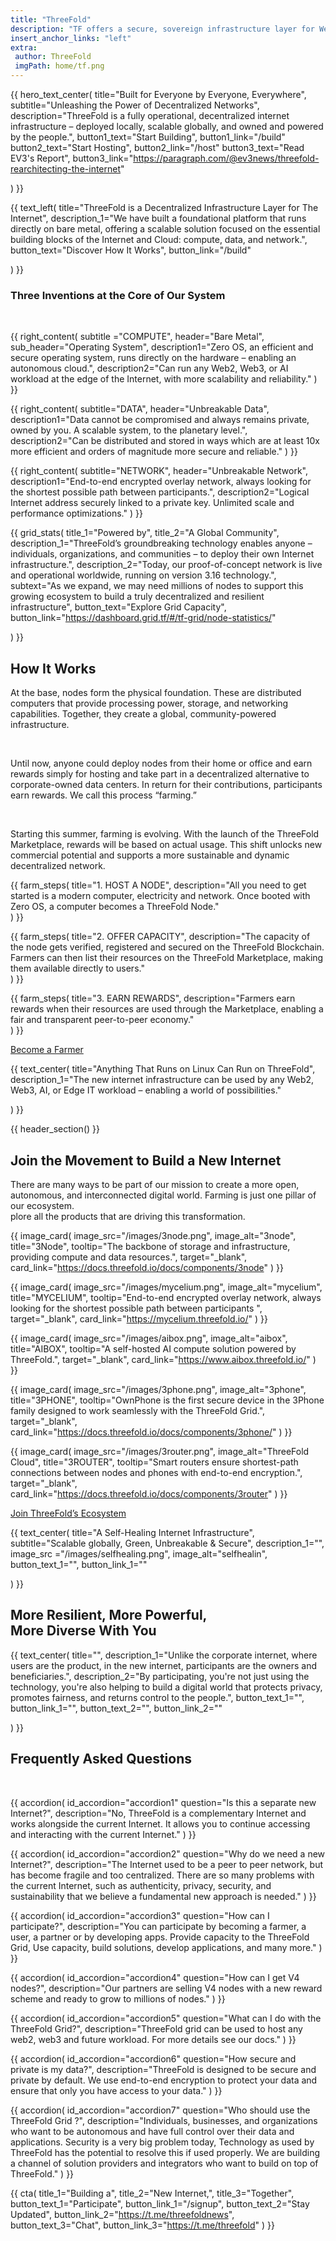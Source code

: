 ```yaml
---
title: "ThreeFold"
description: "TF offers a secure, sovereign infrastructure layer for Web4, delivering unparalleled scalability, incorruptible and permanent data storage, AI and Web2/Web3/Edge compatibility, and 100% uptime for a resilient digital future." 
insert_anchor_links: "left"
extra:
 author: ThreeFold
 imgPath: home/tf.png
---
```


<!-- section 1 (header) -->

{{ hero_text_center(
    title="Built for Everyone by Everyone, Everywhere",
    subtitle="Unleashing the Power of Decentralized Networks",
    description="ThreeFold is a fully operational, decentralized internet infrastructure – deployed locally, scalable globally, and owned and powered by the people.",
    button1_text="Start Building",
    button1_link="/build"
    button2_text="Start Hosting",
    button2_link="/host"
    button3_text="Read EV3's Report",
    button3_link="https://paragraph.com/@ev3news/threefold-rearchitecting-the-internet"

) }}

<!----------------------------------------------------------------------------------------->

<!-- section 2 (Infrastructure) -->

<div class="lg:pb-24 pb-12">
  <div class="mx-auto grid max-w-2xl grid-cols-1 items-start gap-y-16 px-4 lg:max-w-7xl lg:grid-cols-2 lg:px-8">

  <!-- left section -->

  {{ text_left( 
    title="ThreeFold is a Decentralized Infrastructure Layer for The Internet",
    description_1="We have built a foundational platform that runs directly on bare metal, offering a scalable solution focused on the essential building blocks of the Internet and Cloud: compute, data, and network.",
    button_text="Discover How It Works",
    button_link="/build"

  ) }}

 <div class="lg:px-16 fade-in">

  <!-- right section -->

   ### Three Inventions at the Core of Our System

<br>

  <dl class="grid grid-cols-1 mx-auto lg:gap-x-8 sm:grid-cols-2 lg:gap-y-8 gap-y-4">

   {{ right_content(
    subtitle ="COMPUTE",
    header="Bare Metal",
    sub_header="Operating System",
    description1="Zero OS, an efficient and secure operating system, runs directly on the hardware – enabling an autonomous cloud.",
    description2="Can run any Web2, Web3, or AI workload at the edge of the Internet, with more scalability and reliability." 
) }}

   {{ right_content(
    subtitle="DATA",
    header="Unbreakable Data",
    description1="Data cannot be compromised and always remains private, owned by you. A scalable system, to the planetary level.",
    description2="Can be distributed and stored in ways which are at least 10x more efficient and orders of magnitude more secure and reliable."
) }}

   {{ right_content(
    subtitle="NETWORK",
    header="Unbreakable Network",
    description1="End-to-end encrypted overlay network, always looking for the shortest possible path between participants.",
    description2="Logical Internet address securely linked to a private key. Unlimited scale and performance optimizations."
) }}

</dl>
</div>
</div>
</div>

<!----------------------------------------------------------------------------------------->

<!-- section 3 (stats) -->

{{ grid_stats(
    title_1="Powered by",
    title_2="A Global Community",
    description_1="ThreeFold’s groundbreaking technology enables anyone – individuals, organizations, and communities – to deploy their own Internet infrastructure.",
    description_2="Today, our proof-of-concept network is live and operational worldwide, running on version 3.16 technology.",
    subtext="As we expand, we may need millions of nodes to support this growing ecosystem to build a truly decentralized and resilient infrastructure",
    button_text="Explore Grid Capacity",
    button_link="https://dashboard.grid.tf/#/tf-grid/node-statistics/"

) }}

<!----------------------------------------------------------------------------------------->

<!-- section 4 (How it works)-->

<div class="container mx-auto lg:max-w-7xl lg:py-24 py-12 px-4 lg:px-0">
  <div class="max-w-6xl lg:px-8 px-0 lg:pb-12 pb-6">

  ## How It Works

At the base, nodes form the physical foundation. These are distributed computers that provide processing power, storage, and networking capabilities. Together, they create a global, community-powered infrastructure.

<br>

Until now, anyone could deploy nodes from their home or office and earn rewards simply for hosting and take part in a decentralized alternative to corporate-owned data centers. In return for their contributions, participants earn rewards. We call this process “farming.”

<br>

Starting this summer, farming is evolving. With the launch of the ThreeFold Marketplace, rewards will be based on actual usage. This shift unlocks new commercial potential and supports a more sustainable and dynamic decentralized network.

</div>

<div class="max-w-6xl mx-4 md:mx-10 lg:mx-20 xl:mx-auto">
  
<dl class="grid max-w-xl grid-cols-1 gap-x-8 gap-y-8 lg:max-w-none lg:grid-cols-3">

{{ farm_steps(
    title="1. HOST A NODE",
    description="All you need to get started is a modern computer, electricity and network. Once booted with Zero OS, a computer becomes a ThreeFold Node."    
) }}

{{ farm_steps(
    title="2. OFFER CAPACITY",
    description="The capacity of the node gets verified, registered and secured on the ThreeFold Blockchain. Farmers can then list their resources on the ThreeFold Marketplace, making them available directly to users."    
) }}

{{ farm_steps(
    title="3. EARN REWARDS",
    description="Farmers earn rewards when their resources are used through the Marketplace, enabling a fair and transparent peer-to-peer economy."    
) }}

   </dl>
</div>
<div class="mt-6 lg:mt-10 flex items-center justify-center gap-x-6">
        <a href="/host" class="fade-in rounded-2xl bg-white px-4 py-2 text-sm font-semibold text-black shadow-sm hover:bg-green hover:text-gray-800 focus-visible:outline focus-visible:outline-2 focus-visible:outline-offset-2">Become a Farmer</a>
  </div>
</div>

<!----------------------------------------------------------------------------------------->

<!-- section 5 (TF products)-->

<div class="lg:py-24 py-12 container max-w-7xl mx-auto">

{{ text_center(
    title="Anything That Runs on Linux Can Run on ThreeFold",
    description_1="The new internet infrastructure can be used by any Web2, Web3, AI, or Edge IT workload – enabling a world of possibilities." 

) }}


{{ header_section() }}

</div>


<!----------------------------------------------------------------------------------------->

<!-- section 6 (Join the Movement) -->

<div class="lg:py-24 py-12 px-4">
<div class="container max-w-7xl mx-auto">

## Join the Movement to Build a New Internet

<div class="max-w-4xl">

There are many ways to be part of our mission to create a more open, autonomous, and interconnected digital world. Farming is just one pillar of our ecosystem.
<br>
plore all the products that are driving this transformation.

</div>

<div class="max-w-7xl mx-4 md:mx-10 lg:mx-20 mt-16 xl:mx-auto">
    <div class="flex lg:flex-row flex-col">

{{ image_card(
    image_src="/images/3node.png",
    image_alt="3node",
    title="3Node",
    tooltip="The backbone of storage and infrastructure, providing compute and data resources.",
    target="_blank",
    card_link="https://docs.threefold.io/docs/components/3node"
) }}

{{ image_card(
    image_src="/images/mycelium.png",
    image_alt="mycelium",
    title="MYCELIUM",
    tooltip="End-to-end encrypted overlay network, always looking for the shortest possible path between participants ",
    target="_blank",
    card_link="https://mycelium.threefold.io/"
) }}

{{ image_card(
    image_src="/images/aibox.png",
    image_alt="aibox",
    title="AIBOX",
    tooltip="A self-hosted AI compute solution powered by ThreeFold.",
    target="_blank",
    card_link="https://www.aibox.threefold.io/"
) }}

{{ image_card(
    image_src="/images/3phone.png",
    image_alt="3phone",
    title="3PHONE",
    tooltip="OwnPhone is the first secure device in the 3Phone family designed to work seamlessly with the ThreeFold Grid.",
    target="_blank",
    card_link="https://docs.threefold.io/docs/components/3phone/"
) }}

{{ image_card(
    image_src="/images/3router.png",
    image_alt="ThreeFold Cloud",
    title="3ROUTER",
    tooltip="Smart routers ensure shortest-path connections between nodes and phones with end-to-end encryption.",
    target="_blank",
    card_link="https://docs.threefold.io/docs/components/3router"
) }}
</div>
</div>
<div class="mt-6 lg:mt-10 flex items-center justify-center gap-x-6">
        <a href="/signup" target="_black" class="fade-in rounded-2xl bg-white px-4 py-2 text-sm font-semibold text-black shadow-sm hover:bg-green hover:text-gray-800 focus-visible:outline focus-visible:outline-2 focus-visible:outline-offset-2">Join ThreeFold’s Ecosystem</a>
  </div>
</div>
</div>

<!----------------------------------------------------------------------------------------->

<!-- section 7 (self-healing) -->

<div class="lg:py-24 py-12">

{{ text_center(
    title="A Self-Healing Internet Infrastructure",
    subtitle="Scalable globally, Green, Unbreakable & Secure",
    description_1="",
    image_src ="/images/selfhealing.png",
    image_alt="selfhealin", 
    button_text_1="",
    button_link_1=""

) }}

</div>
</div>

<!----------------------------------------------------------------------------------------->

<!-- section 7 (More Resilient)-->

<div class="lg:py-24 py-12 text-center">

## More Resilient, More Powerful, <br> More Diverse With You

{{ text_center(
    title="",
    description_1="Unlike the corporate internet, where users are the product, in the new internet, participants are the owners and beneficiaries.",
    description_2="By participating, you're not just using the technology, you're also helping to build a digital world that protects privacy, promotes fairness, and returns control to the people.",
    button_text_1="",
    button_link_1="",
    button_text_2="",
    button_link_2=""

) }}

</div>
</div>

<!----------------------------------------------------------------------------------------->

<!-- section 8 (Faq) -->
<div class="lg:py-24 py-12 px-6">
<div class="lg:max-w-7xl container mx-auto">

## Frequently Asked Questions

<br>

{{ accordion(
    id_accordion="accordion1"
    question="Is this a separate new Internet?",
    description="No, ThreeFold is a complementary Internet and works alongside the current Internet. It allows you to continue accessing and interacting with the current Internet."
) }}

{{ accordion(
    id_accordion="accordion2"
    question="Why do we need a new Internet?",
    description="The Internet used to be a peer to peer network, but has become fragile and too centralized. There are so many problems with the current Internet, such as authenticity, privacy, security, and sustainability that we believe a fundamental new approach is needed."
) }}

{{ accordion(
    id_accordion="accordion3"
    question="How can I participate?",
    description="You can participate by becoming a farmer, a user, a partner or by developing apps. Provide capacity to the ThreeFold Grid, Use capacity, build solutions, develop applications, and many more."
) }}

{{ accordion(
    id_accordion="accordion4"
    question="How can I get V4 nodes?",
    description="Our partners are selling V4 nodes with a new reward scheme and ready to grow to millions of nodes."
) }}

{{ accordion(
    id_accordion="accordion5"
    question="What can I do with the ThreeFold Grid?",
    description="ThreeFold grid can be used to host any web2, web3 and future workload. For more details see our docs."
) }}

{{ accordion(
    id_accordion="accordion6"
    question="How secure and private is my data?",
    description="ThreeFold is designed to be secure and private by default. We use end-to-end encryption to protect your data and ensure that only you have access to your data."
    )
    }}

{{ accordion(
    id_accordion="accordion7"
    question="Who should use the ThreeFold Grid ?",
    description="Individuals, businesses, and organizations who want to be autonomous and have full control over their data and applications. Security is a very big problem today, Technology as used by ThreeFold has the potential to resolve this if used properly. We are building a channel of solution providers and integrators who want to build on top of ThreeFold."
    )
    }}

</div>
</div>

<!----------------------------------------------------------------------------------------->

<!-- section 9 Cta -->

{{ cta(
    title_1="Building a",
    title_2="New Internet,",
    title_3="Together",  
    button_text_1="Participate",
    button_link_1="/signup",
    button_text_2="Stay Updated",
    button_link_2="https://t.me/threefoldnews",
    button_text_3="Chat",
    button_link_3="https://t.me/threefold"
) }}











